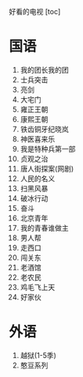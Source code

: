 好看的电视
[toc]

# 国语
1. 我的团长我的团
2. 士兵突击
3. 亮剑
4. 大宅门
5. 雍正王朝
6. 康熙王朝
7. 铁齿铜牙纪晓岚
8. 神医喜来乐
9. 我是特种兵第一部
10. 贞观之治
11. 唐人街探案(网剧)
12. 人民的名义
13. 扫黑风暴
14. 破冰行动
15. 奋斗
16. 北京青年
17. 我的青春谁做主
18. 男人帮
19. 走西口
20. 闯关东
21. 老酒馆
22. 老农民
23. 鸡毛飞上天
24. 好家伙

# 外语
1. 越狱(1-5季)
2. 憨豆系列